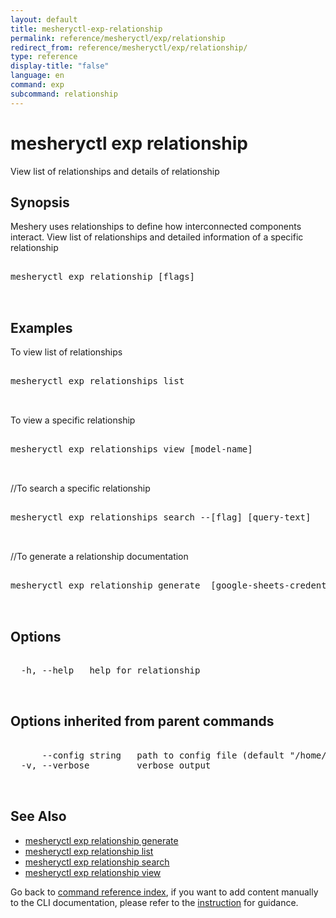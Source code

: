 ```yaml
---
layout: default
title: mesheryctl-exp-relationship
permalink: reference/mesheryctl/exp/relationship
redirect_from: reference/mesheryctl/exp/relationship/
type: reference
display-title: "false"
language: en
command: exp
subcommand: relationship
---
```


# mesheryctl exp relationship

View list of relationships and details of relationship

## Synopsis

Meshery uses relationships to define how interconnected components interact. View list of relationships and detailed information of a specific relationship

<pre class='codeblock-pre'>
<div class='codeblock'>
mesheryctl exp relationship [flags]

</div>
</pre>

## Examples

To view list of relationships

<pre class='codeblock-pre'>
<div class='codeblock'>
mesheryctl exp relationships list

</div>
</pre>

To view a specific relationship

<pre class='codeblock-pre'>
<div class='codeblock'>
mesheryctl exp relationships view [model-name]

</div>
</pre>

//To search a specific relationship

<pre class='codeblock-pre'>
<div class='codeblock'>
mesheryctl exp relationships search --[flag] [query-text]

</div>
</pre>

//To generate a relationship documentation

<pre class='codeblock-pre'>
<div class='codeblock'>
mesheryctl exp relationship generate  [google-sheets-credential] --sheetId [sheet-id]

</div>
</pre>

## Options

<pre class='codeblock-pre'>
<div class='codeblock'>
  -h, --help   help for relationship

</div>
</pre>

## Options inherited from parent commands

<pre class='codeblock-pre'>
<div class='codeblock'>
      --config string   path to config file (default "/home/runner/.meshery/config.yaml")
  -v, --verbose         verbose output

</div>
</pre>

## See Also

- [mesheryctl exp relationship generate](/reference/mesheryctl/exp/relationship/generate)
- [mesheryctl exp relationship list](/reference/mesheryctl/exp/relationship/list)
- [mesheryctl exp relationship search](/reference/mesheryctl/exp/relationship/search)
- [mesheryctl exp relationship view](/reference/mesheryctl/exp/relationship/view)

Go back to [command reference index](/reference/mesheryctl/), if you want to add content manually to the CLI documentation, please refer to the [instruction](/project/contributing/contributing-cli#preserving-manually-added-documentation) for guidance.
